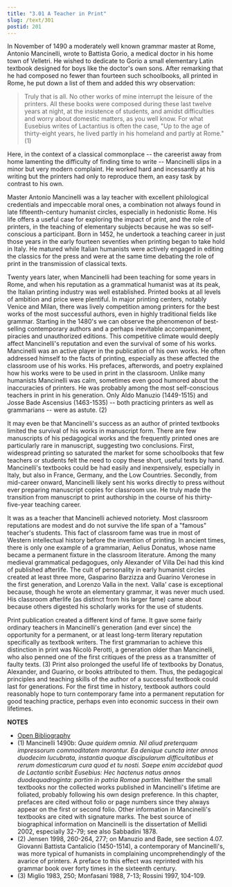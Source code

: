 ```yaml
---
title: "3.01 A Teacher in Print"
slug: /text/301
postid: 201
---
```

In November of 1490 a moderately well known grammar master at Rome, Antonio Mancinelli, wrote to Battista Gorio, a medical doctor in his home town of Velletri. He wished to dedicate to Gorio a small elementary Latin textbook designed for boys like the doctor's own sons. After remarking that he had composed no fewer than fourteen such schoolbooks, all printed in Rome, he put down a list of them and added this wry observation:

> Truly that is all. No other works of mine interrupt the leisure of the printers. All these books were composed during these last twelve years at night, at the insistence of students, and amidst difficulties and worry about domestic matters, as you well know. For what Eusebius writes of Lactantius is often the case, "Up to the age of thirty-eight years, he lived partly in his homeland and partly at Rome." (1)

Here, in the context of a classical commonplace -- the careerist away from home lamenting the difficulty of finding time to write -- Mancinelli slips in a minor but very modern complaint. He worked hard and incessantly at his writing but the printers had only to reproduce them, an easy task by contrast to his own.

Master Antonio Mancinelli was a lay teacher with excellent philological credentials and impeccable moral ones, a combination not always found in late fifteenth-century humanist circles, especially in hedonistic Rome. His life offers a useful case for exploring the impact of print, and the role of printers, in the teaching of elementary subjects because he was so self-conscious a participant. Born in 1452, he undertook a teaching career in just those years in the early fourteen seventies when printing began to take hold in Italy. He matured while Italian humanists were actively engaged in editing the classics for the press and were at the same time debating the role of print in the transmission of classical texts.

Twenty years later, when Mancinelli had been teaching for some years in Rome, and when his reputation as a grammatical humanist was at its peak, the Italian printing industry was well established. Printed books at all levels of ambition and price were plentiful. In major printing centers, notably Venice and Milan, there was lively competition among printers for the best works of the most successful authors, even in highly traditional fields like grammar. Starting in the 1480's we can observe the phenomenon of best-selling contemporary authors and a perhaps inevitable accompaniment, piracies and unauthorized editions. This competitive climate would deeply affect Mancinelli's reputation and even the survival of some of his works.  Mancinelli was an active player in the publication of his own works. He often addressed himself to the facts of printing, especially as these affected the classroom use of his works. His prefaces, afterwords, and poetry explained how his works were to be used in print in the classroom. Unlike many humanists Mancinelli was calm, sometimes even good humored about the inaccuracies of printers. He was probably among the most self-conscious teachers in print in his generation. Only Aldo Manuzio (1449-1515) and Josse Bade Ascensius (1463-1535) -- both practicing printers as well as grammarians -- were as astute. (2)

It may even be that Mancinelli's success as an author of printed textbooks limited the survival of his works in manuscript form. There are few manuscripts of his pedagogical works and the frequently printed ones are particularly rare in manuscript, suggesting two conclusions. First, widespread printing so saturated the market for some schoolbooks that few teachers or students felt the need to copy these short, useful texts by hand. Mancinelli's textbooks could be had easily and inexpensively, especially in Italy, but also in France, Germany, and the Low Countries. Secondly, from mid-career onward, Mancinelli likely sent his works directly to press without ever preparing manuscript copies for classroom use. He truly made the transition from manuscript to print authorship in the course of his thirty-five-year teaching career.

It was as a teacher that Mancinelli achieved notoriety. Most classroom reputations are modest and do not survive the life span of a "famous" teacher's students. This fact of classroom fame was true in most of Western intellectual history before the invention of printing. In ancient times, there is only one example of a grammarian, Aelius Donatus, whose name became a permanent fixture in the classroom literature. Among the many medieval grammatical pedagogues, only Alexander of Villa Dei had this kind of published afterlife. The cult of personality in early humanist circles created at least three more, Gasparino Barzizza and Guarino Veronese in the first generation, and Lorenzo Valla in the next. Valla' case is exceptional because, though he wrote an elementary grammar, it was never much used. His classroom afterlife (as distinct from his larger fame) came about because others digested his scholarly works for the use of students.

Print publication created a different kind of fame. It gave some fairly ordinary teachers in Mancinelli's generation (and ever since) the opportunity for a permanent, or at least long-term literary reputation specifically as textbook writers. The first grammarian to achieve this distinction in print was Nicolò Perotti, a generation older than Mancinelli, who also penned one of the first critiques of the press as a transmitter of faulty texts. (3) Print also prolonged the useful life of textbooks by Donatus, Alexander, and Guarino, or books attributed to them. Thus, the pedagogical principles and teaching skills of the author of a successful textbook could last for generations. For the first time in history, textbook authors could reasonably hope to turn contemporary fame into a permanent reputation for good teaching practice, perhaps even into economic success in their own lifetimes.

**NOTES**
* [Open Bibliography](/bibliography.pdf)
* (1) Mancinelli 1490b: *Quae quidem omnia. Nil aliud preterquam impressorum commoditatem morantur. Ea denique cuncta inter annos duodecim lucubrata, instantia quoque discipularum difficultatibus et rerum domesticarum cura quod et tu nosti. Saepe enim accidebat quod de Lactantio scribit Eusebius: Hec hactenus natus annos duodequadroginta: partim in patria Romae partim*. Neither the small textbooks nor the collected works published in Mancinelli's lifetime are foliated, probably following his own design preference. In this chapter, prefaces are cited without folio or page numbers since they always appear on the first or second folio. Other information in Mancinelli's textbooks are cited with signature marks. The best source of biographical information on Mancinelli is the dissertation of Mellidi 2002, especially 32-79; see also Sabbadini 1878.
* (2) Jensen 1998, 260-264, 277; on Manuzio and Bade, see section 4.07. Giovanni Battista Cantalicio (1450-1514), a contemporary of Mancinelli's, was more typical of humanists in complaining uncomprehendingly of the avarice of printers. A preface to this effect was reprinted with his grammar book over forty times in the sixteenth century.
* (3) Miglio 1983, 250; Monfasani 1988, 7-13; Rossini 1997, 104-109.
